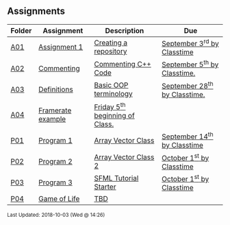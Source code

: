 ## Assignments
| Folder | Assignment | Description | Due|
 | ------------|------------|------------|------------|
 | [A01](https://github.com/rugbyprof/2143-Object-Oriented-Programming/tree/master/Assignments/A01) | [ Assignment 1 ](https://github.com/rugbyprof/2143-Object-Oriented-Programming/tree/master/Assignments/A01) | [ Creating a repository](https://github.com/rugbyprof/2143-Object-Oriented-Programming/tree/master/Assignments/A01) | [September 3<sup>rd</sup> by Classtime](https://github.com/rugbyprof/2143-Object-Oriented-Programming/tree/master/Assignments/A01) |
 | [A02](https://github.com/rugbyprof/2143-Object-Oriented-Programming/tree/master/Assignments/A02) | [ Commenting ](https://github.com/rugbyprof/2143-Object-Oriented-Programming/tree/master/Assignments/A02) | [ Commenting C++ Code](https://github.com/rugbyprof/2143-Object-Oriented-Programming/tree/master/Assignments/A02) | [September 5<sup>th</sup> by Classtime.](https://github.com/rugbyprof/2143-Object-Oriented-Programming/tree/master/Assignments/A02) |
 | [A03](https://github.com/rugbyprof/2143-Object-Oriented-Programming/tree/master/Assignments/A03) | [ Definitions ](https://github.com/rugbyprof/2143-Object-Oriented-Programming/tree/master/Assignments/A03) | [ Basic OOP terminology](https://github.com/rugbyprof/2143-Object-Oriented-Programming/tree/master/Assignments/A03) | [September 28<sup>th</sup> by Classtime.](https://github.com/rugbyprof/2143-Object-Oriented-Programming/tree/master/Assignments/A03) |
 | [A04](https://github.com/rugbyprof/2143-Object-Oriented-Programming/tree/master/Assignments/A04) | [ Framerate example](https://github.com/rugbyprof/2143-Object-Oriented-Programming/tree/master/Assignments/A04) | [Friday 5<sup>th</sup> beginning of Class.](https://github.com/rugbyprof/2143-Object-Oriented-Programming/tree/master/Assignments/A04) |
 | [P01](https://github.com/rugbyprof/2143-Object-Oriented-Programming/tree/master/Assignments/P01) | [ Program 1 ](https://github.com/rugbyprof/2143-Object-Oriented-Programming/tree/master/Assignments/P01) | [ Array Vector Class](https://github.com/rugbyprof/2143-Object-Oriented-Programming/tree/master/Assignments/P01) | [September 14<sup>th</sup> by Classtime](https://github.com/rugbyprof/2143-Object-Oriented-Programming/tree/master/Assignments/P01) |
 | [P02](https://github.com/rugbyprof/2143-Object-Oriented-Programming/tree/master/Assignments/P02) | [ Program 2 ](https://github.com/rugbyprof/2143-Object-Oriented-Programming/tree/master/Assignments/P02) | [ Array Vector Class 2](https://github.com/rugbyprof/2143-Object-Oriented-Programming/tree/master/Assignments/P02) | [October 1<sup>st</sup> by Classtime](https://github.com/rugbyprof/2143-Object-Oriented-Programming/tree/master/Assignments/P02) |
 | [P03](https://github.com/rugbyprof/2143-Object-Oriented-Programming/tree/master/Assignments/P03) | [ Program 3 ](https://github.com/rugbyprof/2143-Object-Oriented-Programming/tree/master/Assignments/P03) | [ SFML Tutorial Starter](https://github.com/rugbyprof/2143-Object-Oriented-Programming/tree/master/Assignments/P03) | [October 1<sup>st</sup> by Classtime](https://github.com/rugbyprof/2143-Object-Oriented-Programming/tree/master/Assignments/P03) |
 | [P04](https://github.com/rugbyprof/2143-Object-Oriented-Programming/tree/master/Assignments/P04) | [ Game of Life](https://github.com/rugbyprof/2143-Object-Oriented-Programming/tree/master/Assignments/P04) | [TBD](https://github.com/rugbyprof/2143-Object-Oriented-Programming/tree/master/Assignments/P04) |

<sup>Last Updated: 2018-10-03 (Wed @ 14:26)</sup>